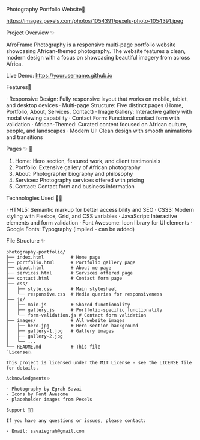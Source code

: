 Photography Portfolio Website📸

https://images.pexels.com/photos/1054391/pexels-photo-1054391.jpeg

Project Overview ✨

AfroFrame Photography is a responsive multi-page portfolio website showcasing African-themed photography. The website features a clean, modern design with a focus on showcasing beautiful imagery from across Africa.

Live Demo: https://yourusername.github.io

Features🌟

· Responsive Design: Fully responsive layout that works on mobile, tablet, and desktop devices
· Multi-page Structure: Five distinct pages (Home, Portfolio, About, Services, Contact)
· Image Gallery: Interactive gallery with modal viewing capability
· Contact Form: Functional contact form with validation
· African-Themed: Curated content focused on African culture, people, and landscapes
· Modern UI: Clean design with smooth animations and transitions

Pages ✨ 📑

1. Home: Hero section, featured work, and client testimonials
2. Portfolio: Extensive gallery of African photography
3. About: Photographer biography and philosophy
4. Services: Photography services offered with pricing
5. Contact: Contact form and business information

Technologies Used 👩‍💻

· HTML5: Semantic markup for better accessibility and SEO
· CSS3: Modern styling with Flexbox, Grid, and CSS variables
· JavaScript: Interactive elements and form validation
· Font Awesome: Icon library for UI elements
· Google Fonts: Typography (implied - can be added)

File Structure ✨

```
photography-portfolio/
├── index.html          # Home page
├── portfolio.html      # Portfolio gallery page
├── about.html          # About me page
├── services.html       # Services offered page
├── contact.html        # Contact form page
├── css/
│   ├── style.css       # Main stylesheet
│   └── responsive.css  # Media queries for responsiveness
├── js/
│   ├── main.js         # Shared functionality
│   ├── gallery.js      # Portfolio-specific functionality
│   └── form-validation.js # Contact form validation
├── images/             # All website images
│   ├── hero.jpg        # Hero section background
│   ├── gallery-1.jpg   # Gallery images
│   ├── gallery-2.jpg
│   └── ...
└── README.md           # This file
`License💥

This project is licensed under the MIT License - see the LICENSE file for details.

Acknowledgments✨

· Photography by Egrah Savai 
· Icons by Font Awesome
· placeholder images from Pexels

Support 🌟🌟

If you have any questions or issues, please contact:

· Email: savaiegrah@gmail.com
